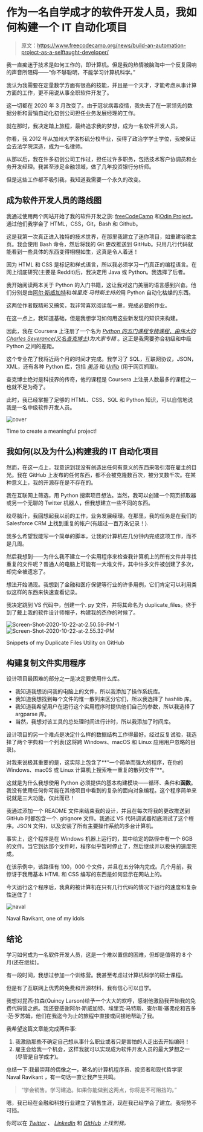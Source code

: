 # 作为一名自学成才的软件开发人员，我如何构建一个 IT 自动化项目

> 原文：<https://www.freecodecamp.org/news/build-an-automation-project-as-a-selftaught-developer/>

我一直痴迷于技术是如何工作的，即计算机。但是我的热情被脑海中一个反复回响的声音所阻碍——“你不够聪明，不能学习计算机科学。”

我认为我需要在定量数学方面有很高的技能，并且是一个天才，才能考虑从事计算方面的工作，更不用说从事全职软件开发了。

这一切都在 2020 年 3 月改变了。由于冠状病毒疫情，我失去了在一家领先的数据分析和营销自动化初创公司担任业务发展经理的工作。

就在那时，我决定踏上旅程，最终追求我的梦想，成为一名软件开发人员。

你看，我 2012 年从加州大学洛杉矶分校毕业，获得了政治学学士学位，我被保证会去法学院深造，成为一名律师。

从那以后，我在许多初创公司工作过，担任过许多职务，包括技术客户协调员和业务开发经理。我甚至涉足金融领域，做了几年投资银行分析师。

但是这些工作都不吸引我，我知道我需要一个永久的改变。

## 成为软件开发人员的路线图

我通过使用两个网站开始了我的软件开发之旅: [freeCodeCamp](https://www.freecodecamp.org/) 和[Odin Project](https://www.theodinproject.com/)。通过他们我学会了 HTML，CSS，Git，Bash 和 Github。

这是我第一次真正进入独特的技术世界，在那里我建立了迷你项目，如重建谷歌主页。我会使用 Bash 命令，然后将我的 Git 更改推送到 GitHub。只用几行代码就能看到一些具体的东西变得栩栩如生，这真是令人着迷！

因为 HTML 和 CSS 是标记和样式语言，所以我必须学习一门真正的编程语言。在网上彻底研究(主要是 Reddit)后，我决定用 Java 或 Python。我选择了后者。

我开始阅读两本关于 Python 的入门书籍，这让我对这门美丽的语言感到兴奋。他们分别是由[阿尔·斯威加特](https://twitter.com/AlSweigart)和*埃里克·马特斯主持的*用 Python 自动化枯燥的东西。

这两位作者既精彩又搞笑，我非常喜欢阅读每一章，完成必要的作业。

在这一点上，我知道基础，但是我想学习如何用这些新发现的知识来构建。

因此，我在 Coursera 上注册了一个名为 *[Python 的五门课程专精课程，由伟大的 Charles Severance(又名](https://www.coursera.org/specializations/python)[查克博士](https://twitter.com/drchuck))为大家专精* 。这正是我需要弥合初级和中级 Python 之间的差距。

这个专业花了我将近两个月的时间才完成。我学习了 SQL，互联网协议，JSON，XML，还有各种 Python 库，包括 *[美汤](https://www.crummy.com/software/BeautifulSoup/bs4/doc/)* 和 *[Urllib](https://urllib3.readthedocs.io/en/latest/)* (用于网页抓取)。

查克博士绝对是科技界的传奇，他的课程是 Coursera 上注册人数最多的课程之一也就不足为奇了。

此时，我已经掌握了足够的 HTML、CSS、SQL 和 Python 知识，可以自信地说我是一名中级软件开发人员。

![cover](img/9677fe43ca44fc17d7aa24fd7ea03834.png)

Time to create a meaningful project!

## 我如何(以及为什么)构建我的 IT 自动化项目

然而，在这一点上，我意识到我没有创造出任何有意义的东西来吸引潜在雇主的目光。我在 GitHub 上发布的任何东西，都不会被克隆数百次，被分叉数千次。在某种意义上，我的开源存在是不存在的。

我在互联网上筛选，用 Python 搜索项目想法。当然，我可以创建一个网页抓取器或另一个无聊的 Twitter 机器人，但我想建立一些不同的东西。

绞尽脑汁，我回想起我以前的工作，业务发展经理。在那里，我的任务是在我们的 Salesforce CRM 上找到重复的帐户(有超过一百万条记录！).

我多么希望我能写一个简单的脚本，让我的计算机在几分钟内完成这项工作，而不是几周。

然后我想到——为什么我不建立一个实用程序来检查我计算机上的所有文件并寻找重复的文件呢？普通人的电脑上可能有一大堆文件，其中许多文件被创建了多次，却完全被遗忘了。

想法开始涌现。我想到了金融和医疗保健等行业的许多用例，它们肯定可以利用类似这样的东西来快速查看记录。

我决定跳到 VS 代码中，创建一个. py 文件，并将其命名为 duplicate_files。终于到了戴上我的软件设计师帽子，构建我的杰作的时候了。

![Screen-Shot-2020-10-22-at-2.50.59-PM-1](img/38755d560d4056b52194d7359fab26be.png)![Screen-Shot-2020-10-22-at-2.55.32-PM](img/e6566e98bf7fb31fa691c638523fd06a.png)

Snippets of my Duplicate Files Utility on GitHub

## 构建复制文件实用程序

设计项目最困难的部分之一是决定要使用什么库。

*   我知道我想访问我的电脑上的文件，所以我添加了操作系统库。
*   我知道我想找到每个文件的惟一散列来区分它们，所以我选择了 hashlib 库。
*   我知道我希望用户在运行这个实用程序时提供他们自己的参数，所以我选择了 argparse 库。
*   当然，我想对该工具的总处理时间进行计时，所以我添加了时间库。

设计项目的另一个难点是决定什么样的数据结构工作得最好。经过反复试验，我选择了两个字典和一个列表(这将跨 Windows、macOS 和 Linux 应用用户忽略的目录)。

对我来说极其重要的是，这实际上包含了**“一个简单而强大的程序，在你的 Windows、mac0S 或 Linux 计算机上搜索唯一重复的散列文件”**。

这就是为什么我想使用 Python 必须提供的基本构建模块——循环、条件和**函数**。我没有使用任何你可能在其他项目中看到的复杂的面向对象编程。这个程序简单来说就是三大功能，仅此而已！

我通过添加一个 README 文件来结束我的设计，并且在每次将我的更改推送到 GitHub 时都包含一个. gitignore 文件。我通过 VS 代码调试器彻底测试了这个程序。JSON 文件)，以及安装了所有主要操作系统的多台计算机。

事实上，这个程序是在 Windows 机器上运行的，其中给定的路径中有一个 6GB 的文件。当它到达那个文件时，程序似乎暂时停止了，然后继续并以极快的速度完成。

在该示例中，该路径有 100，000 个文件，并且在五分钟内完成。几个月前，我惊讶于我用基本 HTML 和 CSS 编写的东西是如何显示在网站上的。

今天运行这个程序后，我真的被计算机在只有几行代码的情况下运行的速度和复杂性迷住了！

![naval](img/fa966e63b6caf115c6410b7978ccfb42.png)

Naval Ravikant, one of my idols

## 结论

学习如何成为一名软件开发人员，这是一个难以置信的困难，但却是值得的 8 个月(还在继续)。

有一段时间，我想过参加一个训练营。我甚至考虑过计算机科学的硕士课程。

但是有了互联网上优秀的免费和开源材料，我有信心可以自学。

我想对昆西·拉森(Quincy Larson)给予一个大大的欢呼，感谢他激励我开始我的免费代码营之旅。我还要感谢阿尔·斯威加特、埃里克·马特斯、查尔斯·塞弗伦和吉多·范·罗苏姆，他们在我迄今为止的旅程中直接或间接地帮助了我。

我希望这篇文章能完成两件事:

1.  我激励那些不确定自己想从事什么职业或者只是害怕的人走出去开始编码！
2.  雇主会给我一个机会，这样我就可以实现成为软件开发人员的最大梦想之一(尽管是自学成才)。

总结一下:我最崇拜的偶像之一，著名的计算机程序员、投资者和现代哲学家 Naval Ravikant ，有一句话一直让我产生共鸣。

> “学会销售。学习建造。如果你能做到这两点，你将是不可阻挡的。”

嗯，我已经在金融和科技行业建立了销售生涯，现在我已经学会了建立。我将势不可挡。

你可以在 *[Twitter](https://twitter.com/Kushal_Bhatia) 、* *[LinkedIn](https://www.linkedin.com/in/kushalbhatia)* 和 *[GitHub](https://github.com/kushalbhatia) 上找到我。*